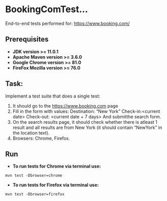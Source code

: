 # BookingComTest...
End-to-end tests performed for: https://www.booking.com/
## Prerequisites
* **JDK version >= 11.0.1**
* **Apache Maven version >= 3.6.0**
* **Google Chrome version >= 81.0**
* **FireFox Mozilla version >= 76.0**
## Task:
Implement​ ​a​ ​test​ ​suite​ ​that​ ​does​ ​a​ ​single​ ​test: 
1. It​ ​should​ ​go​ ​to​ ​the​ ​https://www.booking.com​ ​page 
2. Fill​ ​in​ ​the​ ​form​ ​with​ ​values: Destination​:​ ​“New​ ​York” Check-in​:​ ​<current​ ​date> Check-out​:​ ​<current​ ​date​ ​+​ ​7​ ​days> And​ ​submit​ ​the​ ​search​ ​form. 
3. On​ ​the​ ​search​ ​results​ ​page,​ ​it​ ​should​ ​check​ ​whether​ ​there​ ​is​ ​at​ ​least​ ​1​ ​result​ ​and​ ​all results​ ​are​ ​from​ ​New​ ​York​ ​(it​ ​should​ ​contain​ ​“New​ ​York”​ ​in​ ​the​ ​location​ ​text).
4. Browsers: Chrome, Firefox. 
## Run 
* **To run tests for Chrome via terminal use:**
```
mvn test -Dbrowser=chrome
```
* **To run tests for Firefox via terminal use:**
```
mvn test -Dbrowser=firefox
```
